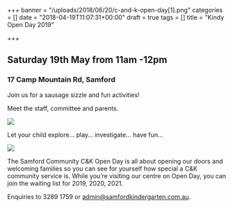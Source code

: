 +++
banner = "/uploads/2018/06/20/c-and-k-open-day[1].png"
categories = []
date = "2018-04-19T11:07:31+00:00"
draft = true
tags = []
title = "Kindy Open Day 2019"

+++
## **Saturday 19th May from 11am -12pm**

### **17 Camp Mountain Rd, Samford**

Join us for a sausage sizzle and fun activities!

Meet the staff, committee and parents.

![](https://www.samfordkindergarten.com.au/uploads/playground.png)

Let your child explore… play…  investigate…  have fun…

![](https://www.samfordkindergarten.com.au/uploads/open-day-kids-playing.png)

The Samford Community C&K Open Day is all about opening our doors and welcoming families so you can see for yourself how special a C&K community service is. While you’re visiting our centre on Open Day, you can join the waiting list for 2019, 2020, 2021.

Enquiries to 3289 1759 or admin@samfordkindergarten.com.au.